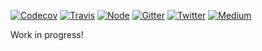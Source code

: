 [![Codecov](https://img.shields.io/codecov/c/github/ehmicky/portable-path.svg?label=tested&logo=codecov)](https://codecov.io/gh/ehmicky/portable-path) [![Travis](https://img.shields.io/badge/cross-platform-4cc61e.svg?logo=travis)](https://travis-ci.org/ehmicky/portable-path) [![Node](https://img.shields.io/node/v/portable-path.svg?logo=node.js)](https://www.npmjs.com/package/portable-path) [![Gitter](https://img.shields.io/gitter/room/ehmicky/portable-path.svg?logo=gitter)](https://gitter.im/ehmicky/portable-path) [![Twitter](https://img.shields.io/badge/%E2%80%8B-twitter-4cc61e.svg?logo=twitter)](https://twitter.com/intent/follow?screen_name=ehmicky) [![Medium](https://img.shields.io/badge/%E2%80%8B-medium-4cc61e.svg?logo=medium)](https://medium.com/@ehmicky)

Work in progress!
